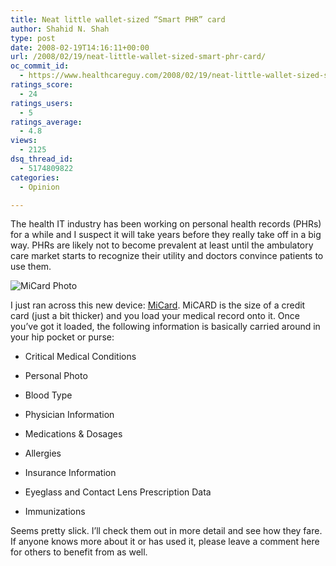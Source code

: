 ```yaml
---
title: Neat little wallet-sized “Smart PHR” card
author: Shahid N. Shah
type: post
date: 2008-02-19T14:16:11+00:00
url: /2008/02/19/neat-little-wallet-sized-smart-phr-card/
oc_commit_id:
  - https://www.healthcareguy.com/2008/02/19/neat-little-wallet-sized-smart-phr-card/1478769156
ratings_score:
  - 24
ratings_users:
  - 5
ratings_average:
  - 4.8
views:
  - 2125
dsq_thread_id:
  - 5174809822
categories:
  - Opinion

---
```

The health IT industry has been working on personal health records (PHRs) for a while and I suspect it will take years before they really take off in a big way. PHRs are likely not to become prevalent at least until the ambulatory care market starts to recognize their utility and doctors convince patients to use them.

<img id="image405" src="http://healthcareguy.blueserf.com/uploads/2008/02/micard-150x150.png" alt="MiCard Photo" />

I just ran across this new device: [MiCard][1]. MiCARD is the size of a credit card (just a bit thicker) and you load your medical record onto it. Once you&#8217;ve got it loaded, the following information is basically carried around in your hip pocket or purse:

* Critical Medical Conditions
   
* Personal Photo
   
* Blood Type
   
* Physician Information
   
* Medications & Dosages
   
* Allergies
   
* Insurance Information
   
* Eyeglass and Contact Lens Prescription Data
   
* Immunizations

Seems pretty slick. I&#8217;ll check them out in more detail and see how they fare. If anyone knows more about it or has used it, please leave a comment here for others to benefit from as well.

 [1]: http://www.micardinc.com